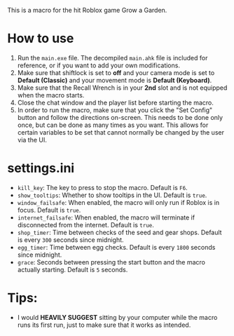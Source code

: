 This is a macro for the hit Roblox game Grow a Garden.
# How to use
1. Run the `main.exe` file. The decompiled `main.ahk` file is included for reference, or if you want to add your own modifications.
2. Make sure that shiftlock is set to **off** and your camera mode is set to **Default (Classic)** and your movement mode is **Default (Keyboard)**.
3. Make sure that the Recall Wrench is in your **2nd** slot and is not equipped when the macro starts.
4. Close the chat window and the player list before starting the macro.
5. In order to run the macro, make sure that you click the "Set Config" button and follow the directions on-screen. This needs to be done only once, but can be done as many times as you want. This allows for certain variables to be set that cannot normally be changed by the user via the UI.
# settings.ini
* `kill_key`: The key to press to stop the macro. Default is `F6`.
* `show_tooltips`: Whether to show tooltips in the UI. Default is `true`.
* `window_failsafe`: When enabled, the macro will only run if Roblox is in focus. Default is `true`.
* `internet_failsafe`: When enabled, the macro will terminate if disconnected from the internet. Default is `true`.
* `shop_timer`: Time between checks of the seed and gear shops. Default is every `300` seconds since midnight.
* `egg_timer`: Time between egg checks. Default is every `1800` seconds since midnight.
* `grace`: Seconds between pressing the start button and the macro actually starting. Default is `5` seconds.
# Tips:
* I would **HEAVILY SUGGEST** sitting by your computer while the macro runs its first run, just to make sure that it works as intended.
